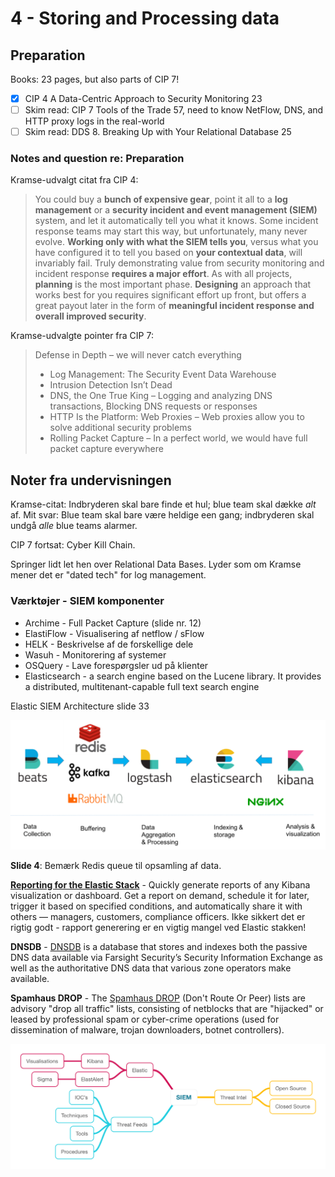 # 4 - Storing and Processing data

## Preparation

Books: 23 pages, but also parts of CIP 7!

* [x] CIP 4 A Data-Centric Approach to Security Monitoring 23   
* [ ] Skim read: CIP 7 Tools of the Trade 57, need to know NetFlow, DNS, and HTTP proxy logs in the real-world   
* [ ] Skim read: DDS 8. Breaking Up with Your Relational Database 25   

### Notes and question re: Preparation

Kramse-udvalgt citat fra CIP 4:

  > You could buy a **bunch of expensive gear**, point it all to a **log management** or a **security incident and event management (SIEM)** system, and let it automatically tell you what it knows. Some incident response teams may start this way, but unfortunately, many never evolve. **Working only with what the SIEM tells you**, versus what you have configured it to tell you based on **your contextual data**, will invariably fail. Truly demonstrating value from security monitoring and incident response **requires a major effort**. As with all projects, **planning** is the most important phase. **Designing** an approach that works best for you requires significant effort up front, but offers a great payout later in the form of **meaningful incident response and overall improved security**.


Kramse-udvalgte pointer fra CIP 7:

  > Defense in Depth – we will never catch everything
  > - Log Management: The Security Event Data Warehouse
  > - Intrusion Detection Isn’t Dead
  > - DNS, the One True King – Logging and analyzing DNS transactions, Blocking DNS requests or responses
  > - HTTP Is the Platform: Web Proxies – Web proxies allow you to solve additional security problems
  > - Rolling Packet Capture – In a perfect world, we would have full packet capture everywhere

## Noter fra undervisningen

Kramse-citat: Indbryderen skal bare finde et hul; blue team skal dække *alt* af.
Mit svar: Blue team skal bare være heldige een gang; indbryderen skal undgå *alle* blue teams alarmer.

CIP 7 fortsat: Cyber Kill Chain.

Springer lidt let hen over Relational Data Bases. Lyder som om Kramse mener det er "dated tech" for log management.

### Værktøjer - SIEM komponenter

- Archime - Full Packet Capture (slide nr. 12)
- ElastiFlow - Visualisering af netflow / sFlow
- HELK - Beskrivelse af de forskellige dele
- Wasuh - Monitorering af systemer
- OSQuery - Lave forespørgsler ud på klienter
- Elasticsearch - a search engine based on the Lucene library. It provides a distributed, multitenant-capable full text search engine

Elastic SIEM Architecture slide 33

![Elastic SIEM Architecture](../media/elastic-stack-buffered.png)

**Slide 4**: Bemærk Redis queue til opsamling af data.

**[Reporting for the Elastic Stack](https://www.elastic.co/what-is/kibana-reporting)** - Quickly generate reports of any Kibana visualization or dashboard. Get a report on demand, schedule it for later, trigger it based on specified conditions, and automatically share it with others — managers, customers, compliance officers. Ikke sikkert det er rigtig godt - rapport generering er en vigtig mangel ved Elastic stakken!

**DNSDB** - [DNSDB](https://docs.dnsdb.info/) is a database that stores and indexes both the passive DNS data available via Farsight Security’s Security Information Exchange as well as the authoritative DNS data that various zone operators make available.

**Spamhaus DROP** - The [Spamhaus DROP](https://www.spamhaus.org/drop/) (Don't Route Or Peer) lists are advisory "drop all traffic" lists, consisting of netblocks that are "hijacked" or leased by professional spam or cyber-crime operations (used for dissemination of malware, trojan downloaders, botnet controllers).

![MindMap](https://github.com/krejac/kea-siem-log/blob/master/media/SIEM.png)
